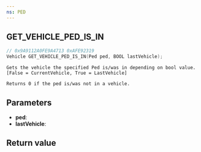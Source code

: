 ```yaml
---
ns: PED
---
```

## GET_VEHICLE_PED_IS_IN

```c
// 0x9A9112A0FE9A4713 0xAFE92319
Vehicle GET_VEHICLE_PED_IS_IN(Ped ped, BOOL lastVehicle);
```

```
Gets the vehicle the specified Ped is/was in depending on bool value.  
[False = CurrentVehicle, True = LastVehicle]

Returns 0 if the ped is/was not in a vehicle.
```

## Parameters
* **ped**: 
* **lastVehicle**: 

## Return value
